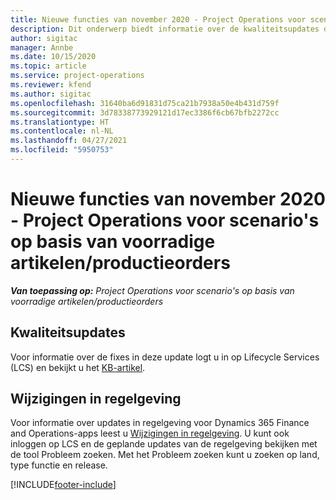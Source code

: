 ```yaml
---
title: Nieuwe functies van november 2020 - Project Operations voor scenario's op basis van voorradige artikelen/productieorders
description: Dit onderwerp biedt informatie over de kwaliteitsupdates die beschikbaar zijn in de release van november 2020 van Project Operations voor scenario's op basis van voorradige artikelen/productieorders.
author: sigitac
manager: Annbe
ms.date: 10/15/2020
ms.topic: article
ms.service: project-operations
ms.reviewer: kfend
ms.author: sigitac
ms.openlocfilehash: 31640ba6d91831d75ca21b7938a50e4b431d759f
ms.sourcegitcommit: 3d78338773929121d17ec3386f6cb67bfb2272cc
ms.translationtype: HT
ms.contentlocale: nl-NL
ms.lasthandoff: 04/27/2021
ms.locfileid: "5950753"
---
```

# <a name="whats-new-november-2020---project-operations-for-stockedproduction-based-scenarios"></a>Nieuwe functies van november 2020 - Project Operations voor scenario's op basis van voorradige artikelen/productieorders

_**Van toepassing op:** Project Operations voor scenario's op basis van voorradige artikelen/productieorders_

## <a name="quality-updates"></a>Kwaliteitsupdates

Voor informatie over de fixes in deze update logt u in op Lifecycle Services (LCS) en bekijkt u het [KB-artikel](https://fix.lcs.dynamics.com/Issue/Details?bugId=488609&amp;dbType=3&amp;qc=8251e8e1d5e2386de850599926c1adc3fec8e2ba25308036d22cdfe0a1c28fc7).

## <a name="regulatory-updates"></a>Wijzigingen in regelgeving

Voor informatie over updates in regelgeving voor Dynamics 365 Finance and Operations-apps leest u [Wijzigingen in regelgeving](/dynamics365/finance/localizations/regulatory-updates). U kunt ook inloggen op LCS en de geplande updates van de regelgeving bekijken met de tool Probleem zoeken. Met het Probleem zoeken kunt u zoeken op land, type functie en release.


[!INCLUDE[footer-include](../../includes/footer-banner.md)]